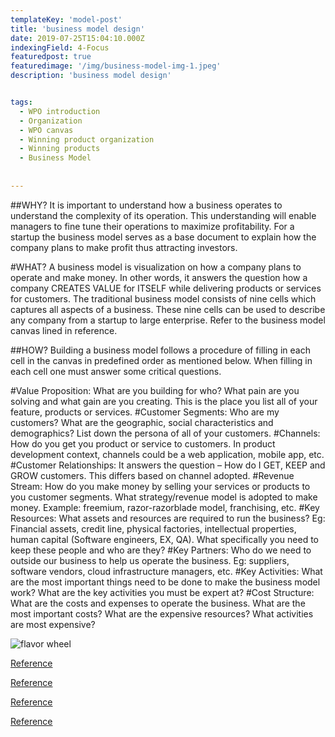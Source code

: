 ```yaml
---
templateKey: 'model-post'
title: 'business model design'
date: 2019-07-25T15:04:10.000Z
indexingField: 4-Focus
featuredpost: true
featuredimage: '/img/business-model-img-1.jpeg'
description: 'business model design'


tags:
  - WPO introduction
  - Organization
  - WPO canvas
  - Winning product organization
  - Winning products
  - Business Model
  
  
---
```


##WHY?
It is important to understand how a business operates to understand the complexity of its operation. This understanding will enable managers to fine tune their operations to maximize profitability. For a startup the business model serves as a base document to explain how the company plans to make profit thus attracting investors.



#WHAT?
A business model is visualization on how a company plans to operate and make money. In other words, it answers the question how a company CREATES VALUE for ITSELF while delivering products or services for customers. The traditional business model consists of nine cells which captures all aspects of a business. These nine cells can be used to describe any company from a startup to large enterprise. Refer to the business model canvas lined in reference.



##HOW?
Building a business model follows a procedure of filling in each cell in the canvas in predefined order as mentioned below. When filling in each cell one must answer some critical questions.

#Value Proposition:
 What are you building for who? What pain are you solving and what gain are you creating. This is the place you list all of your feature, products or services.
#Customer Segments:
Who are my customers? What are the geographic, social characteristics and demographics? List down the persona of all of your customers.
#Channels:
How do you get you product or service to customers. In product development context, channels could be a web application, mobile app, etc.
#Customer Relationships: 
It answers the question – How do I GET, KEEP and GROW customers. This differs based on channel adopted.
#Revenue Stream: 
How do you make money by selling your services or products to you customer segments. What strategy/revenue model is adopted to make money. Example: freemium, razor-razorblade model, franchising, etc.
#Key Resources: 
What assets and resources are required to run the business? Eg: Financial assets, credit line, physical factories, intellectual properties, human capital (Software engineers, EX, QA). What specifically you need to keep these people and who are they?
#Key Partners:
Who do we need to outside our business to help us operate the business. Eg: suppliers, software vendors, cloud infrastructure managers, etc.
#Key Activities: 
What are the most important things need to be done to make the business model work? What are the key activities you must be expert at?
#Cost Structure: 
What are the costs and expenses to operate the business. What are the most important costs? What are the expensive resources? What activities are most expensive?

![flavor wheel](/img/business-model-img-1.jpeg)





[Reference]('https://www.dummies.com/business/start-a-business/business-plans/defining-your-business-model/')

[Reference]('https://app.maturify.com/app/models/edit-model/58fe36779963bf00012edaee/5ad579ddaebc270001fc15ae/competency/5ae0733aedd25f00010c5bdc#published')

[Reference]('https://www.investopedia.com/terms/b/businessmodel.asp')

[Reference]('https://www.youtube.com/watch?v=IP0cUBWTgpY')

